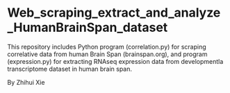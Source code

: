 # Web_scraping_extract_and_analyze_HumanBrainSpan_dataset
This repository includes Python program (correlation.py) for scraping correlative data from human Brain Span (brainspan.org), 
and program (expression.py) for extracting RNAseq expression data from developmentla transcriptome dataset in human brain span. 

By Zhihui Xie
